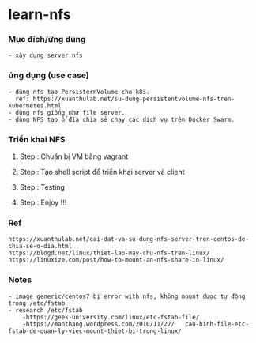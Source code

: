 # learn-nfs
### Mục đích/ứng dụng
    - xây dụng server nfs

### ứng dụng (use case)
    - dùng nfs tạo PersisternVolume cho k8s.
      ref: https://xuanthulab.net/su-dung-persistentvolume-nfs-tren-kubernetes.html
    - dùng nfs giống như file server.
    - dùng NFS tạo ổ đĩa chia sẻ chạy các dịch vụ trên Docker Swarm.

### Triển khai NFS
1. Step : Chuẩn bị VM bằng vagrant

2. Step : Tạo shell script để triển khai server và client

3. Step : Testing

4. Step : Enjoy !!!

### Ref
    https://xuanthulab.net/cai-dat-va-su-dung-nfs-server-tren-centos-de-chia-se-o-dia.html
    https://blogd.net/linux/thiet-lap-may-chu-nfs-tren-linux/   
    https://linuxize.com/post/how-to-mount-an-nfs-share-in-linux/
    

### Notes
    - image generic/centos7 bị error with nfs, không mount được tự động trong /etc/fstab
    - research /etc/fstab
        -https://geek-university.com/linux/etc-fstab-file/
        -https://manthang.wordpress.com/2010/11/27/   cau-hinh-file-etc-fstab-de-quan-ly-viec-mount-thiet-bi-trong-linux/
